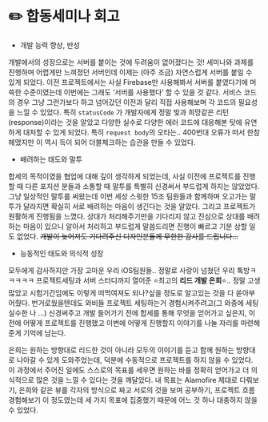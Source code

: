 # ✏️ 합동세미나 회고

- 개발 능력 향상, 반성

 개발에서의 성장으로는 서버를 붙이는 것에 두려움이 없어졌다는 것!  세미나와 과제를 진행하며 어렵게만 느껴졌던 서버인데 이제는 (아주 조금) 자연스럽게 서버를 붙일 수 있게 되었다. 이전 프로젝트에서는 사실 Firebase만 사용해봐서 서버를 붙였다기에 머쓱한 수준이였는데 이번에는 그래도 ‘서버를 사용했다’ 할 수 있을 것 같다. 서비스 코드의 경우 그냥 그런가보다 하고 넘어갔던 이전과 달리 직접 사용해보며 각 코드의 필요성을 느낄 수 있었다. 특히 `statusCode` 가 개발자에게 정말 빛과 희망같은 리턴(response)이라는 것을 알았고 다양한 실수로 다양한  에러 코드에 대응해본 탓에 유연하게 대처할 수 있게 되었다. 특히 `request body`의 오타는.. 400번대 오류가 떠서 한참 헤맸지만 이 역시 득이 되어 더블체크하는 습관을 만들 수 있었다. 

- 배려하는 태도와 말투

 합세의 목적이였을 협업에 대해 깊이 생각하게 되었는데, 사실 이전에 프로젝트를 진행할 때 다른 포지션 분들과 소통할 때 말투를 특별히 신경써서 부드럽게 하지는 않았었다. 그냥 일상적인 말투를 써왔는데 이번 세상 스윗한 15조 팀원들과 함께하며 오고가는 말투가 달라지면 확실히 서로 배려하는 마음이 생긴다는 것을 알았다. 그리고 프로젝트가 원활하게 진행됨을 느꼈다. 상대가 처리해주기만을 기다리지 않고 진심으로 상대를 배려하는 마음이 있으니 알아서 처리하고 부드럽게 말씀드리면 진행이 빠르고 기분 상할 일도 없었다. ~~개발이 늦어져도 기다려주신 디자인분들께 무한한 감사를 드립니다…~~

- 능동적인 태도와 의식적 성장

 모두에게 감사하지만 가장 고마운 우리 iOS팀원들.. 정말로 사랑이 넘쳤던 우리 톡방ㅋㅋㅋㅋㅋ 프로젝트세팅과 서버 스터디까지 열어준 ⭐️최고의 **리드 개발 은희**⭐️.. 정말 고생 많았고 시험기간임에도 이렇게 떠먹여져도 되나?싶을 정도로 알고있는 것을 다 쏟아부어줬다. 번거로웠을텐데도 와비들 프로젝트 세팅하는거 경험시켜주려고(그 와중에 세팅 실수한 나 …) 신경써주고 개발 들어가기 전에 합세를 통해 무엇을 얻어가고 싶은지, 이전에 어떻게 프로젝트를 진행했고 이번에 어떻게 진행할지 이야기를 나눌 자리를 마련해준게 기억에 남는다. 

 은희는 원하는 방향대로 리드한 것이 아니라 모두의 이야기를 듣고 함께 원하는 방향대로 나아갈 수 있게 도와주었는데, 덕분에 수동적으로 프로젝트를 하지 않을 수 있었다. 이 과정에서 주어진 일에도 스스로의 목표를  세우면 원하는 바를 정확히 얻어가고 더 의식적으로 많은 것을 느낄 수 있다는 것을 깨달았다. 내 목표는 Alamofire 제대로 다뤄보기, 은희와 같은 뷰를 각자의 방식으로 짜고 서로의 것을 보며 공부하기, 프로젝트 흐름 경험해보기 이 정도였는데 세 가지 목표에 집중했기 때문에 어느 것 하나 대충하지 않을 수 있었다.

